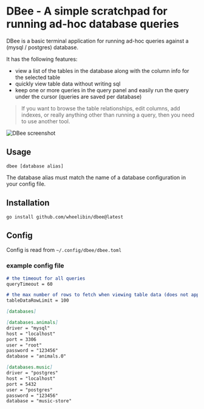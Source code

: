 # DBee - A simple scratchpad for running ad-hoc database queries

DBee is a basic terminal application for running ad-hoc queries against a (mysql / postgres) database.

It has the following features:
- view a list of the tables in the database along with the column info for the selected table
- quickly view table data without writing sql
- keep one or more queries in the query panel and easily run the query under the cursor (queries are saved per database)

> If you want to browse the table relationships, edit columns, add indexes, or really anything other than running a query, then you need to use another tool. 

![DBee screenshot](https://github.com/wheelibin/dbee/blob/main/dbee.png?raw=true)

## Usage

`dbee [database alias]`

The database alias must match the name of a database configuration in your config file.

## Installation

`go install github.com/wheelibin/dbee@latest`

## Config

Config is read from `~/.config/dbee/dbee.toml`

### example config file
```markdown
# the timeout for all queries
queryTimeout = 60 

# the max number of rows to fetch when viewing table data (does not apply to ad-hoc queries)
tableDataRowLimit = 100

[databases]

[databases.animals]
driver = "mysql"
host = "localhost"
port = 3306
user = "root"
password = "123456"
database = "animals.0"

[databases.music]
driver = "postgres"
host = "localhost"
port = 5432
user = "postgres"
password = "123456"
database = "music-store"

```

